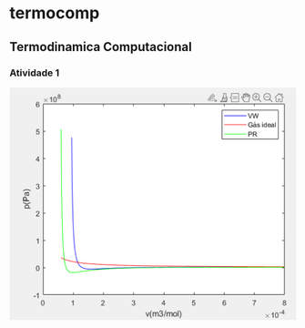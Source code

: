 # termocomp
## Termodinamica Computacional

### Atividade 1


![Alt text](Figure1.png?raw=true "Title")
